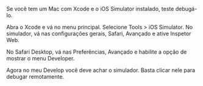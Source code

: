Se você tem um Mac com Xcode e o iOS Simulator instalado, teste debugá-lo.

Abra o Xcode e vá no menu principal. Selecione Tools > iOS Simulator. No simulador, vá nas configurações gerais, Safari, Avançado e ative Inspetor Web.

No Safari Desktop, vá nas Preferências, Avançado e habilite a opção de mostrar o menu Developer.

Agora no meu Develop você deve achar o simulador. Basta clicar nele para debugar remotamente.